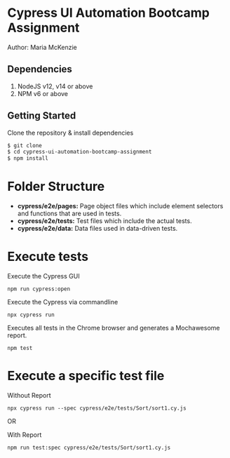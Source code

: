 # Cypress UI Automation Bootcamp Assignment
Author: Maria McKenzie


 ## Dependencies
1. NodeJS v12, v14 or above
3. NPM v6 or above

## Getting Started
Clone the repository & install dependencies
```sh
$ git clone 
$ cd cypress-ui-automation-bootcamp-assignment
$ npm install
```
# Folder Structure
- **cypress/e2e/pages:** Page object files which include element selectors and functions that are used in tests.
- **cypress/e2e/tests:** Test files which include the actual tests.
- **cypress/e2e/data:** Data files used in data-driven tests.

# Execute tests
Execute the Cypress GUI

```npm run cypress:open```

Execute the Cypress via commandline

```npx cypress run```

Executes all tests in the Chrome browser and generates a Mochawesome report.

```npm test``` 

# Execute a specific test file

Without Report

```npx cypress run --spec cypress/e2e/tests/Sort/sort1.cy.js```

OR

With Report

```npm run test:spec cypress/e2e/tests/Sort/sort1.cy.js```
